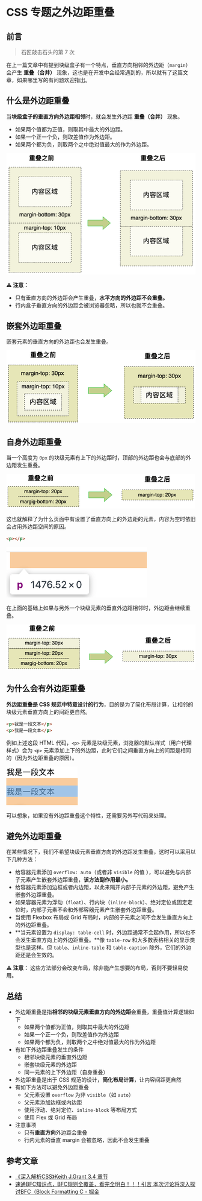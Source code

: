 # CSS 专题之外边距重叠



## 前言

> 石匠敲击石头的第 7 次

在上一篇文章中有提到块级盒子有一个特点，垂直方向相邻的外边距（`margin`）会产生 **重叠（合并）** 现象，这也是在开发中会经常遇到的，所以就有了这篇文章，如果哪里写的有问题欢迎指出。



## 什么是外边距重叠

当**块级盒子的垂直方向外边距相邻**时，就会发生外边距 **重叠（合并）** 现象。

- 如果两个值都为正值，则取其中最大的外边距。
- 如果一个正一个负，则取差值作为外边距。
- 如果两个都为负，则取两个之中绝对值最大的作为外边距。



![image-20250404135045382](images/image-20250404135045382.png)

 **⚠️ 注意：** 

- 只有垂直方向的外边距会产生重叠，**水平方向的外边距不会重叠。**
- 行内盒子垂直方向的外边距会被浏览器忽略，所以也就不会重叠。



## 嵌套外边距重叠

嵌套元素的垂直方向的外边距也会发生重叠。

![image-20250404141437167](images/image-20250404141437167.png)



## 自身外边距重叠

当一个高度为 `0px` 的块级元素有上下的外边距时，顶部的外边距也会与底部的外边距发生重叠。

![image-20250404142940683](images/image-20250404142940683.png)



这也就解释了为什么页面中有设置了垂直方向上的外边距的元素，内容为空时依旧会占用外边距空间的原因。

```html
<p></p>
```

![image-20250405084256261](images/image-20250405084256261.png)



在上面的基础上如果与另外一个块级元素的垂直外边距相邻时，外边距会继续重叠。

![image-20250404154027525](images/image-20250404154027525.png)



## 为什么会有外边距重叠

**外边距重叠是 CSS 规范中特意设计的行为**，目的是为了简化布局计算，让相邻的块级元素垂直方向上的间距更自然。

```html
<p>我是一段文本</p>
<p>我是一段文本</p>
```

例如上述这段 HTML 代码，`<p>` 元素是块级元素，浏览器的默认样式（用户代理样式）会为 `<p>` 元素添加上下的外边距，此时它们之间垂直方向上的间距是相同的（因为外边距重叠的原因）。

![image-20250404155103369](images/image-20250404155103369.png)

可以想象，如果没有外边距重叠这个特性，还需要另外写代码来处理。



## 避免外边距重叠

在某些情况下，我们不希望块级元素垂直方向的外边距发生重叠，这时可以采用以下几种方法：

- 给容器元素添加 `overflow: auto`（或者非 `visible` 的值 ），可以避免与内部子元素产生嵌套外边距重叠，**该方法副作用最小。**
- 给容器元素添加边框或者内边距，以此来隔开内部子元素的外边距，避免产生嵌套外边距重叠。
- 如果容器元素为浮动（`float`）、行内块（`inline-block`）、绝对定位或固定定位时，内部子元素不会和外部容器元素产生嵌套外边距重叠。
- 当使用 Flexbox 布局或 Grid 布局时，内部的子元素之间不会发生垂直方向上的外边距重叠。
- **当元素设置为 `display: table-cell` 时，外边距通常不会起作用，所以也不会发生垂直方向上的外边距重叠。**像 `table-row` 和大多数表格相关的显示类型也是这样。但 `table`、`inline-table` 和 `table-caption` 除外，它们的外边距还是会生效的。

**⚠️ 注意：** 这些方法部分会改变布局，除非能产生想要的布局，否则不要轻易使用。



## 总结

- 外边距重叠是指**相邻的块级元素垂直方向的外边距**会重叠，重叠值计算逻辑如下
  - 如果两个值都为正值，则取其中最大的外边距
  - 如果一个正一个负，则取差值作为外边距
  - 如果两个都为负，则取两个之中绝对值最大的作为外边距
- 有如下外边距重叠发生的条件
  - 相邻块级元素的垂直外边距
  - 嵌套块级元素的外边距
  - 同一元素的上下外边距（自身重叠）
- 外边距重叠是出于 CSS 规范的设计，**简化布局计算**，让内容间距更自然
- 有如下方法可以避免外边距重叠
  - 父元素设置 `overflow` 为非 `visible`（如 `auto`）
  - 父元素添加边框或内边距
  - 使用浮动、绝对定位、`inline-block` 等布局方式
  - 使用 Flex 或 Grid 布局
- 注意事项
  - 只有**垂直方向**外边距会重叠
  - 行内元素的垂直 margin 会被忽略，因此不会发生重叠



## 参考文章

- [《深入解析CSS》Keith J.Grant 3.4 章节](https://book.douban.com/subject/35021471/)
- [速通BFC知识点，BFC规则全覆盖，看完全明白！！！引言 本次讨论将深入探讨BFC（Block Formatting C - 掘金](https://juejin.cn/post/7454005481503096847?searchId=20250405165202DFF9581FA8813041338F)

